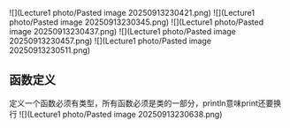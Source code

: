 ![](Lecture1 photo/Pasted image 20250913230421.png)
![](Lecture1 photo/Pasted image 20250913230345.png)
![](Lecture1 photo/Pasted image 20250913230437.png)
![](Lecture1 photo/Pasted image 20250913230457.png)
![](Lecture1 photo/Pasted image 20250913230511.png)
## 函数定义
定义一个函数必须有类型，所有函数必须是类的一部分，println意味print还要换行
![](Lecture1 photo/Pasted image 20250913230638.png)




